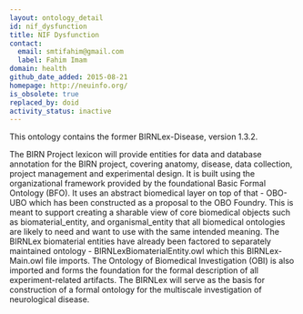 ```yaml
---
layout: ontology_detail
id: nif_dysfunction
title: NIF Dysfunction
contact:
  email: smtifahim@gmail.com
  label: Fahim Imam
domain: health
github_date_added: 2015-08-21
homepage: http://neuinfo.org/
is_obsolete: true
replaced_by: doid
activity_status: inactive
---
```


This ontology contains the former BIRNLex-Disease, version 1.3.2.

The BIRN Project lexicon will provide entities for data and database annotation for the BIRN project, covering anatomy, disease, data collection, project management and experimental design.  It is built using the organizational framework provided by the foundational Basic Formal Ontology (BFO).  It uses an abstract biomedical layer on top of that - OBO-UBO which has been constructed  as a proposal to the OBO Foundry.  This is meant to support creating a sharable view of core biomedical objects such as biomaterial_entity, and organismal_entity that all biomedical ontologies are likely to need and want to use with the same intended meaning.  The BIRNLex biomaterial entities have already been factored to separately maintained ontology - BIRNLexBiomaterialEntity.owl which this BIRNLex-Main.owl file imports.  The Ontology of Biomedical Investigation (OBI) is also imported and forms the foundation for the formal description of all experiment-related artifacts.  The BIRNLex will serve as the basis for construction of a formal ontology for the multiscale investigation of neurological disease.
